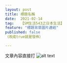 ```yaml
---
layout: post
title: 標題名稱
date:  2021-02-14
tag:   【SM生活543之日本生活】
feature: "標題背景圖片連結"
published: false
（改成true就是發佈）

---
```

文章內容直接打
![alt text](圖片連結)


